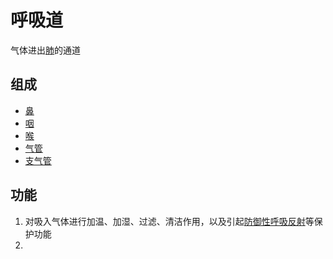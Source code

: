 # 呼吸道

气体进出[肺](肺.md)的通道

## 组成

- [鼻](鼻.md)
- [咽](咽.md)
- [喉](喉.md)
- [气管](气管.md)
- [支气管](支气管.md)

## 功能

1. 对吸入气体进行加温、加湿、过滤、清洁作用，以及引起[防御性呼吸反射](防御性呼吸反射.md)等保护功能
2.
